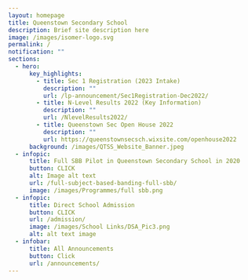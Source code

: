 ```yaml
---
layout: homepage
title: Queenstown Secondary School
description: Brief site description here
image: /images/isomer-logo.svg
permalink: /
notification: ""
sections:
  - hero:
      key_highlights:
        - title: Sec 1 Registration (2023 Intake)
          description: ""
          url: /lp-announcement/Sec1Registration-Dec2022/
        - title: N-Level Results 2022 (Key Information)
          description: ""
          url: /NlevelResults2022/
        - title: Queenstown Sec Open House 2022
          description: ""
          url: https://queenstownsecsch.wixsite.com/openhouse2022
      background: /images/QTSS_Website_Banner.jpeg
  - infopic:
      title: Full SBB Pilot in Queenstown Secondary School in 2020
      button: CLICK
      alt: Image alt text
      url: /full-subject-based-banding-full-sbb/
      image: /images/Programmes/full sbb.png
  - infopic:
      title: Direct School Admission
      button: CLICK
      url: /admission/
      image: /images/School Links/DSA_Pic3.png
      alt: alt text image
  - infobar:
      title: All Announcements
      button: Click
      url: /announcements/
---
```

